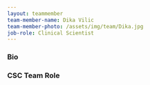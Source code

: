```yaml
---
layout: teammember
team-member-name: Dika Vilic
team-member-photo: /assets/img/team/Dika.jpg
job-role: Clinical Scientist
---
```


### Bio


### CSC Team Role